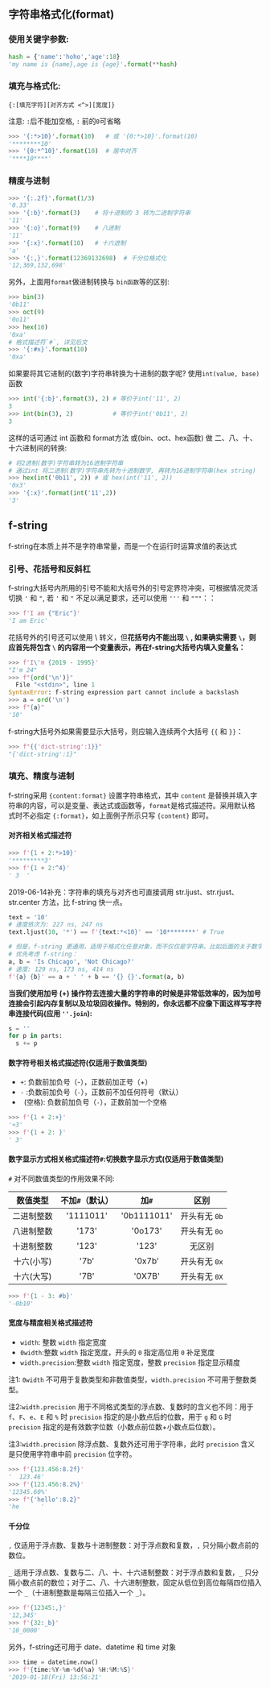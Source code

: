 ## 字符串格式化(format) 

### 使用关键字参数:

```python
hash = {'name':'hoho','age':18}
'my name is {name},age is {age}'.format(**hash)
```

###  填充与格式化:

`{:[填充字符][对齐方式 <^>][宽度]}`

注意: `:`后不能加空格, `:` 前的`0`可省略

```python
>>> '{:*>10}'.format(10)   # 或 '{0:*>10}'.format(10) 
'********10'
>>> '{0:*^10}'.format(10)  # 居中对齐
'****10****'
```

### 精度与进制

```python
>>> '{:.2f}'.format(1/3)
'0.33'
>>> '{:b}'.format(3)    # 将十进制的 3 转为二进制字符串
'11'
>>> '{:o}'.format(9)    # 八进制
'11'
>>> '{:x}'.format(10)   # 十六进制
'a'
>>> '{:,}'.format(12369132698)  # 千分位格式化
'12,369,132,698'
```

另外，上面用`format`做进制转换与 `bin函数`等的区别:

```python
>>> bin(3)
'0b11'
>>> oct(9)
'0o11'
>>> hex(10)
'0xa'
# 格式描述符`#`, 详见后文
>>> '{:#x}'.format(10)
'0xa'
```

如果要将其它进制的(数字)字符串转换为十进制的数字呢? 使用`int(value, base)`函数

```python
>>> int('{:b}'.format(3), 2) # 等价于int('11', 2)
3
>>> int(bin(3), 2)			 # 等价于int('0b11', 2)
3
```

这样的话可通过 int 函数和 format方法 或(bin、oct、hex函数) 做 二、八、十、十六进制间的转换:

```python
# 将2进制(数字)字符串转为16进制字符串
# 通过int 将二进制(数字)字符串先转为十进制数字, 再转为16进制字符串(hex string)
>>> hex(int('0b11', 2)) # 或 hex(int('11', 2))
'0x3'
>>> '{:x}'.format(int('11',2))
'3'
```

## f-string

f-string在本质上并不是字符串常量，而是一个在运行时运算求值的表达式



### 引号、花括号和反斜杠

f-string大括号内所用的引号不能和大括号外的引号定界符冲突，可根据情况灵活切换 `'` 和 `"`, 若 `'` 和 `"` 不足以满足要求，还可以使用 `'''` 和 `"""`：：

```python
>>> f'I am {"Eric"}'
'I am Eric'
```

花括号外的引号还可以使用 \ 转义，但**花括号内不能出现 `\` , 如果确实需要 `\`，则应首先将包含 `\` 的内容用一个变量表示，再在f-string大括号内填入变量名：**

```python
>>> f'I\'m {2019 - 1995}'
"I'm 24"
>>> f"{ord('\n')}"
  File "<stdin>", line 1
SyntaxError: f-string expression part cannot include a backslash
>>> a = ord('\n')
>>> f"{a}"
'10'
```

f-string大括号外如果需要显示大括号，则应输入连续两个大括号 `{{` 和 `}}`：

```python
>>> f"{{'dict-string':1}}"
"{'dict-string':1}"
```



### 填充、精度与进制

f-string采用 `{content:format}` 设置字符串格式，其中 `content` 是替换并填入字符串的内容，可以是变量、表达式或函数等，`format`是格式描述符。采用默认格式时不必指定 `{:format}`，如上面例子所示只写 `{content}` 即可。

#### 对齐相关格式描述符

```python
>>> f'{1 + 2:*>10}'
'*********3'
>>> f'{1 + 2:^4}'
' 3  '
```
2019-06-14补充：字符串的填充与对齐也可直接调用 str.ljust、str.rjust、str.center 方法，比 f-string 快一点。
```Python
text = '10'
# 速度依次为: 227 ns, 247 ns
text.ljust(10, '*') == f'{text:*<10}' == '10********' # True

# 但是，f-string 更通用，适用于格式化任意对象，而不仅仅是字符串。比如后面的关于数字部分。
# 优先考虑 f-string：
a, b = 'Is Chicago', 'Not Chicago?'
# 速度: 129 ns, 173 ns, 414 ns
f'{a} {b}' == a + ' ' + b == '{} {}'.format(a, b)
```

**当我们使用加号 (+) 操作符去连接大量的字符串的时候是非常低效率的，因为加号连接会引起内存复制以及垃圾回收操作。特别的，你永远都不应像下面这样写字符串连接代码(应用 `''.join`):**
```Python
s = ''
for p in parts:
  s += p
```

#### 数字符号相关格式描述符(仅适用于数值类型)

* `+`: 负数前加负号（-），正数前加正号（+）
* `-` :负数前加负号（`-`），正数前不加任何符号（默认）
* ` `(空格): 负数前加负号（`-`），正数前加一个空格

```python
>>> f'{1 + 2:+}' 
'+3'
>>> f'{1 + 2: }'
' 3'
```

#### **数字显示方式**相关格式描述符`#`:切换数字显示方式(仅适用于数值类型)

`#` 对不同数值类型的作用效果不同:

|  数值类型  | 不加`#`（默认） |    加`#`    |     区别      |
| :--------: | :-------------: | :---------: | :-----------: |
| 二进制整数 |    '1111011'    | '0b1111011' | 开头有无 `0b` |
| 八进制整数 |      '173'      |   '0o173'   | 开头有无 `0o` |
| 十进制整数 |      '123'      |    '123'    |    无区别     |
| 十六(小写) |      '7b'       |   '0x7b'    | 开头有无 `0x` |
| 十六(大写) |      '7B'       |   '0X7B'    | 开头有无 `0X` |

```python
>>> f'{1 - 3: #b}'
'-0b10'
```

#### **宽度与精度**相关格式描述符

* `width`: 整数 `width` 指定宽度
* `0width`:整数 `width` 指定宽度，开头的 `0` 指定高位用 `0` 补足宽度
* `width.precision`:整数 `width` 指定宽度，整数 `precision` 指定显示精度

注1: `0width` 不可用于复数类型和非数值类型，`width.precision` 不可用于整数类型。 

注2:`width.precision` 用于不同格式类型的浮点数、复数时的含义也不同：用于 `f`、`F`、`e`、`E` 和 `%` 时 `precision` 指定的是小数点后的位数，用于 `g` 和 `G` 时 `precision` 指定的是有效数字位数（小数点前位数+小数点后位数）。

注3:`width.precision` 除浮点数、复数外还可用于字符串，此时 `precision` 含义是只使用字符串中前 `precision` 位字符。

```python
>>> f'{123.456:8.2f}'
'  123.46'
>>> f'{123.456:8.2%}'
'12345.60%'
>>> f"{'hello':8.2}"
'he      '
```

#### 千分位

`,` 仅适用于浮点数、复数与十进制整数：对于浮点数和复数，`,` 只分隔小数点前的数位。

`_` 适用于浮点数、复数与二、八、十、十六进制整数：对于浮点数和复数，`_` 只分隔小数点前的数位；对于二、八、十六进制整数，固定从低位到高位每隔四位插入一个 `_`（十进制整数是每隔三位插入一个 `_`）。

```python
>>> f'{12345:,}'
'12,345'
>>> f'{32:_b}'
'10_0000'
```

另外，f-string还可用于 date、datetime 和 time 对象

```python
>>> time = datetime.now()
>>> f'{time:%Y-%m-%d(%a) %H:%M:%S}'
'2019-01-18(Fri) 13:56:21'
```


